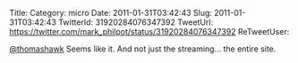 Title: 
Category: micro
Date: 2011-01-31T03:42:43
Slug: 2011-01-31T03:42:43
TwitterId: 31920284076347392
TweetUrl: https://twitter.com/mark_philpot/status/31920284076347392
ReTweetUser: 

[@thomashawk](https://twitter.com/thomashawk) Seems like it.  And not just the streaming... the entire site.